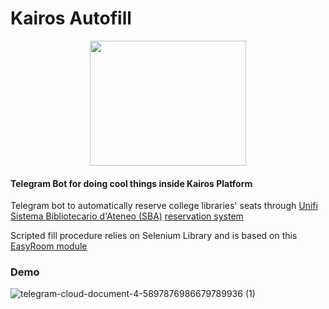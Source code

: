 # Kairos Autofill 

<a href="link" style="text-align: center">
<p align="center">
<img src="https://user-images.githubusercontent.com/73782244/112765278-be33b880-900c-11eb-90a1-7e23ee013f7a.png" width="250" height="200" align="center"></a>
</p>

#### Telegram Bot for doing cool things inside Kairos Platform
Telegram bot to automatically reserve college libraries' seats through 
[Unifi](https://www.unifi.it) [Sistema Bibliotecario d'Ateneo (SBA)](https://www.sbafirenze.it/tools/) [reservation system](https://identity.unifi.it/cas/login?) 

Scripted fill procedure relies on Selenium Library and is based on this [EasyRoom module](http://www.easystaff.it/soluzioni/prenotazione-aule/)  

### Demo

![telegram-cloud-document-4-5897876986679789936 (1)](https://user-images.githubusercontent.com/73782244/109412028-1774e180-79a6-11eb-8d89-2730fafc9b46.gif)
